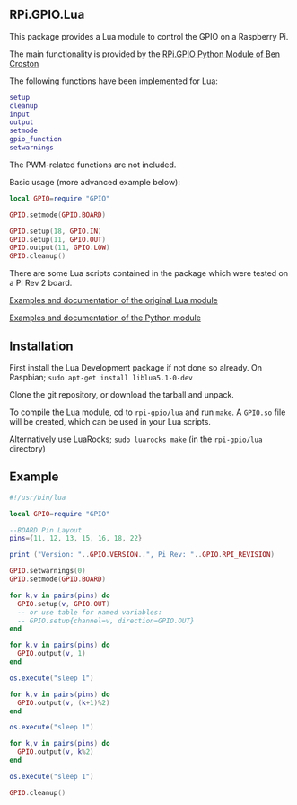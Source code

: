 RPi.GPIO.Lua 
------------

This package provides a Lua module to control the GPIO on a Raspberry Pi.

The main functionality is provided by the [RPi.GPIO Python Module of Ben Croston](http://sourceforge.net/projects/raspberry-gpio-python/)

The following functions have been implemented for Lua:
```lua
setup
cleanup
input
output
setmode
gpio_function
setwarnings
````

The PWM-related functions are not included.

Basic usage (more advanced example below):

```lua
local GPIO=require "GPIO"

GPIO.setmode(GPIO.BOARD)

GPIO.setup(18, GPIO.IN)
GPIO.setup(11, GPIO.OUT)
GPIO.output(11, GPIO.LOW)
GPIO.cleanup()
````

There are some Lua scripts contained in the package which were tested on a Pi Rev 2 board.

[Examples and documentation of the original Lua module](http://www.andre-simon.de)

[Examples and documentation of the Python module](http://sourceforge.net/p/raspberry-gpio-python/wiki/)


Installation
------------

First install the Lua Development package if not done so already. 
On Raspbian; `sudo apt-get install liblua5.1-0-dev`

Clone the git repository, or download the tarball and unpack.

To compile the Lua module, cd to `rpi-gpio/lua` and run `make`. A `GPIO.so` file will be created, which can be used in your Lua scripts.

Alternatively use LuaRocks; `sudo luarocks make` (in the `rpi-gpio/lua` directory)

Example
-------

```lua
#!/usr/bin/lua

local GPIO=require "GPIO"

--BOARD Pin Layout
pins={11, 12, 13, 15, 16, 18, 22}

print ("Version: "..GPIO.VERSION..", Pi Rev: "..GPIO.RPI_REVISION)

GPIO.setwarnings(0)
GPIO.setmode(GPIO.BOARD)

for k,v in pairs(pins) do
  GPIO.setup(v, GPIO.OUT)
  -- or use table for named variables:
  -- GPIO.setup{channel=v, direction=GPIO.OUT}
end

for k,v in pairs(pins) do 
  GPIO.output(v, 1)
end

os.execute("sleep 1")

for k,v in pairs(pins) do 
  GPIO.output(v, (k+1)%2) 
end

os.execute("sleep 1")

for k,v in pairs(pins) do 
  GPIO.output(v, k%2) 
end

os.execute("sleep 1")

GPIO.cleanup()
```` 